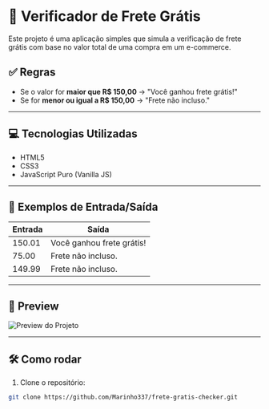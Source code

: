 # 🚚 Verificador de Frete Grátis

Este projeto é uma aplicação simples que simula a verificação de frete grátis com base no valor total de uma compra em um e-commerce.

## ✅ Regras

- Se o valor for **maior que R$ 150,00** → "Você ganhou frete grátis!"
- Se for **menor ou igual a R$ 150,00** → "Frete não incluso."

---

## 💻 Tecnologias Utilizadas

- HTML5
- CSS3
- JavaScript Puro (Vanilla JS)

---

## 🧪 Exemplos de Entrada/Saída

| Entrada   | Saída                   |
|-----------|-------------------------|
| 150.01    | Você ganhou frete grátis! |
| 75.00     | Frete não incluso.      |
| 149.99    | Frete não incluso.      |

---

## 📸 Preview

![Preview do Projeto](https://via.placeholder.com/600x350.png?text=Verificador+de+Frete)


---

## 🛠 Como rodar

1. Clone o repositório:
```bash
git clone https://github.com/Marinho337/frete-gratis-checker.git
